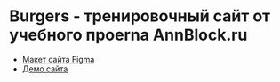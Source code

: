 # Burgers - тренировочный сайт от учебного проеrnа AnnBlock.ru

* [Макет сайта Figma](https://www.figma.com/file/7rsc30dGwwWf3K6OYjLxOR/Burgers-Menu-Responsive-(Copy)?node-id=0%3A99&t=3ocWd9xJ6LPi7oOG-1)
* [Демо сайта](https://olyamosienko.github.io/Module01-Burger/menu.html)
